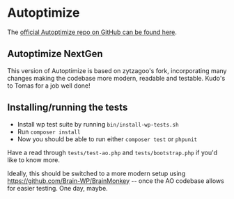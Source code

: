 Autoptimize
===========

The [official Autoptimize repo on GitHub can be found here](https://github.com/futtta/autoptimize/).

## Autoptimize NextGen
This version of Autoptimize is based on zytzagoo's fork, incorporating many changes making the codebase more modern, readable and testable. Kudo's to Tomas for a job well done!

## Installing/running the tests
* Install wp test suite by running `bin/install-wp-tests.sh`
* Run `composer install`
* Now you should be able to run either `composer test` or `phpunit`

Have a read through `tests/test-ao.php` and `tests/bootstrap.php` if you'd like to know more.

Ideally, this should be switched to a more modern setup using https://github.com/Brain-WP/BrainMonkey -- once the AO codebase allows for easier testing. One day, maybe.
